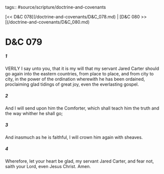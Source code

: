 tags:: #source/scripture/doctrine-and-covenants

[<< D&C 078[(/doctrine-and-covenants/D&C_078.md) | [D&C 080 >>[(/doctrine-and-covenants/D&C_080.md)

# D&C 079

##### 1

VERILY I say unto you, that it is my will that my servant Jared Carter should go again into the eastern countries, from place to place, and from city to city, in the power of the ordination wherewith he has been ordained, proclaiming glad tidings of great joy, even the everlasting gospel.

##### 2

And I will send upon him the Comforter, which shall teach him the truth and the way whither he shall go;

##### 3

And inasmuch as he is faithful, I will crown him again with sheaves.

##### 4

Wherefore, let your heart be glad, my servant Jared Carter, and fear not, saith your Lord, even Jesus Christ. Amen.
